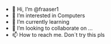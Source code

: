 - 👋 Hi, I’m @fraaser1
- 👀 I’m interested in Computers
- 🌱 I’m currently learning 
- 💞️ I’m looking to collaborate on ...
- 📫 How to reach me. Don´t try this pls

<!---
fraaser1/fraaser1 is a ✨ special ✨ repository because its `README.md` (this file) appears on your GitHub profile.
You can click the Preview link to take a look at your changes.
--->
